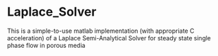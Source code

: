# Laplace_Solver

This is a simple-to-use matlab implementation (with appropriate C acceleration) of a Laplace Semi-Analytical Solver for steady state single phase flow in porous media
